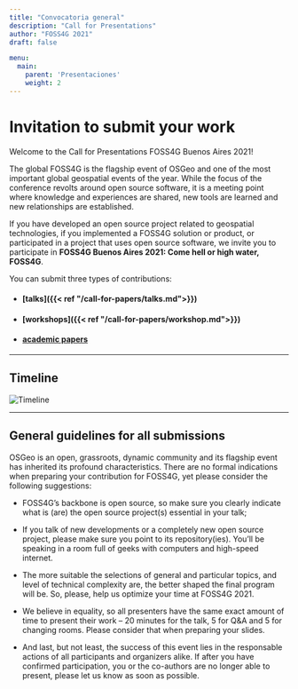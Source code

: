 ```yaml
---
title: "Convocatoria general"
description: "Call for Presentations"
author: "FOSS4G 2021"
draft: false

menu:
  main:
    parent: 'Presentaciones'
    weight: 2
---
```

# Invitation to submit your work

Welcome to the Call for Presentations FOSS4G Buenos Aires 2021!

The global FOSS4G is the flagship event of OSGeo and one of the most 
important global geospatial events of the year. While the focus
of the conference revolts around open source software, it is a 
meeting point where knowledge and experiences are shared, 
new tools are learned and new relationships are established.

If you have developed an open source project related to geospatial
technologies, if you implemented a FOSS4G solution or product, or 
participated in a project that uses open source software, we invite
you to participate in **FOSS4G Buenos Aires 2021: Come hell or high water, FOSS4G**.

You can submit three types of contributions: 
* #### [talks]({{< ref "/call-for-papers/talks.md">}}) 
* #### [workshops]({{< ref "/call-for-papers/workshop.md">}}) 
* #### [academic papers](/call-for-papers/academic.html)

 
---



## Timeline


![Timeline](/images/timeline.png)

---
  

## General guidelines for all submissions

OSGeo is an open, grassroots, dynamic community and its flagship event has inherited its profound characteristics. There are no formal indications when preparing your contribution for FOSS4G, yet please consider the following suggestions: 

- FOSS4G’s backbone is open source, so make sure you clearly indicate what is (are) the open source project(s) essential in your talk; 

- If you talk of new developments or a completely new open source project, please make sure you point to its repository(ies). You’ll be speaking in a room full of geeks with computers and high-speed internet.

- The more suitable the selections of general and particular topics, and level of technical complexity are, the better shaped the final program will be. So, please, help us optimize your time at FOSS4G 2021.

- We believe in equality, so all presenters have the same exact amount of time to present their work – 20 minutes for the talk, 5 for Q&A and 5 for changing rooms. Please consider that when preparing your slides.

- And last, but not least, the success of this event lies in the responsable actions of all participants and organizers alike. If after 
you have confirmed participation, you or the co-authors are no longer able to present, please let us know as soon as possible.

<!-- ---

> # **[Submit your presentation now!](http://callforpapers.2021.foss4g.org/foss4g2021/cfp)**
--- -->
